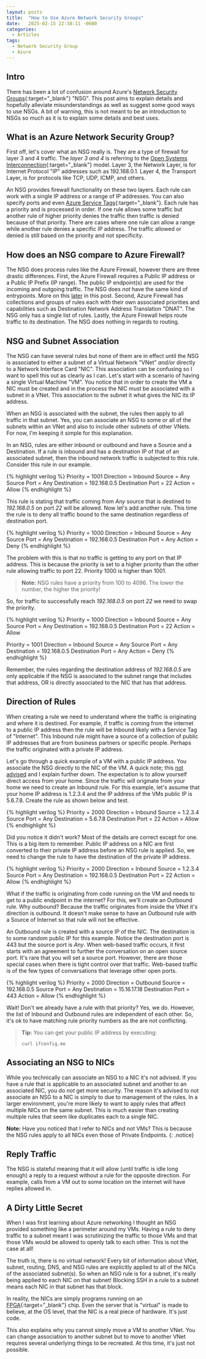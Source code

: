 ```yaml
---
layout: posts
title:  "How to Use Azure Network Security Groups"
date:   2025-02-15 22:38:11 -0600
categories:
  - Articles
tags:
  - Network Security Group
  - Azure
---
```


## Intro

There has been a lot of confusion around Azure's [Network Security Groups](https://learn.microsoft.com/en-us/azure/virtual-network/network-security-groups-overview?wt.mc_id=DT-MVP-5003848){:target="_blank"} "NSG". This post aims to explain details and hopefully alleviate misunderstandings as well as suggest some good ways to use NSGs. A bit of warning, this is not meant to be an introduction to NSGs so much as it is to explain some details and best uses.

## What is an Azure Network Security Group?

First off, let's cover what an NSG really is. They are a type of firewall for layer 3 and 4 traffic. The *layer 3 and 4* is referring to the [Open Systems Interconnection](https://en.wikipedia.org/wiki/OSI_model){:target="_blank"} model. Layer 3, the Network Layer, is for Internet Protocol "IP" addresses such as 192.168.0.1. Layer 4, the Transport Layer, is for protocols like TCP, UDP, ICMP, and others.

An NSG provides firewall functionality on these two layers. Each rule can work with a single IP address or a range of IP addresses. You can also specify ports and even [Azure Service Tags](https://learn.microsoft.com/en-us/azure/virtual-network/service-tags-overview?wt.mc_id=DT-MVP-5003848){:target="_blank"}. Each rule has a priority and is processed in order. If one rule allows some traffic but another rule of higher priority denies the traffic then traffic is denied because of that priority. There are cases where one rule can allow a range while another rule denies a specific IP address. The traffic allowed or denied is still based on the priority and not specificity.

<!-- Don't forget to mention the VirtualNetowrk service tag -->

## How does an NSG compare to Azure Firewall?

The NSG does process rules like the Azure Firewall, however there are three drastic differences. First, the Azure Firewall requires a Public IP address or a Public IP Prefix (IP range). The public IP endpoint(s) are used for the incoming and outgoing traffic. The NSG does *not* have the same kind of entrypoints. More on this [later](#nsg-and-subnet-association) in this post. Second, Azure Firewall has collections and groups of rules each with their own associated priorities and capabilities such as Destination Network Address Translation "DNAT". The NSG only has a single list of rules. Lastly, the Azure Firewall helps route traffic to its destination. The NSG does nothing in regards to routing.

<!-- Add image of AZ FW with public IP -->

## NSG and Subnet Association

The NSG can have several rules but none of them are in effect until the NSG is associated to either a subnet of a Virtual Network "VNet" *and/or* directly to a Network Interface Card "NIC". This association can be confusing so I want to spell this out as clearly as I can. Let's start with a scenario of having a single Virtual Machine "VM". You notice that in order to create the VM a NIC must be created and in the process the NIC must be associated with a subnet in a VNet. This association to the subnet it what gives the NIC its IP address.

When an NSG is associated with the subnet, the rules then apply to all traffic in that subnet. Yes, you can associate an NSG to some or all of the subnets within an VNet and also to include other subnets of other VNets. For now, I'm keeping it simple for this explanation.

In an NSG, rules are either inbound or outbound and have a Source and a Destination. If a rule is inbound and has a destination IP of that of an associated subnet, then the inbound network traffic is subjected to this rule. Consider this rule in our example.

{% highlight verilog %}
Priority = 1001
Direction = Inbound
Source = Any
Source Port = Any
Destination = 192.168.0.5
Destination Port = 22
Action = Allow
{% endhighlight %}

This rule is stating that traffic coming from *Any* source that is destined to *192.168.0.5* on port *22* will be allowed. Now let's add another rule. This time the rule is to deny all traffic bound to the same destination regardless of destination port.

{% highlight verilog %}
Priority = 1000
Direction = Inbound
Source = Any
Source Port = Any
Destination = 192.168.0.5
Destination Port = Any
Action = Deny
{% endhighlight %}

The problem with this is that no traffic is getting to any port on that IP address. This is because the priority is set to a higher priority than the other rule allowing traffic to port 22. Priority 1000 is higher than 1001.

> **Note:** NSG rules have a priority from 100 to 4096. The lower the number, the higher the priority!

So, for traffic to successfully reach *192.168.0.5* on port *22* we need to swap the priority.

{% highlight verilog %}
Priority = 1000
Direction = Inbound
Source = Any
Source Port = Any
Destination = 192.168.0.5
Destination Port = 22
Action = Allow

Priority = 1001
Direction = Inbound
Source = Any
Source Port = Any
Destination = 192.168.0.5
Destination Port = Any
Action = Deny
{% endhighlight %}

Remember, the rules regarding the destination address of *192.168.0.5* are only applicable if the NSG is associated to the subnet range that includes that address, OR is directly associated to the NIC that has that address.

<!-- Add image of NSG associated with a subnet -->
<!-- Add image of NSG associated with a NIC -->

## Direction of Rules

When creating a rule we need to understand where the traffic is originating and where it is destined. For example, if traffic is coming from the internet to a public IP address then the rule will be Inbound likely with a Service Tag of "Internet". This Inbound rule might have a source of a collection of public IP addresses that are from business partners or specific people. Perhaps the traffic originated with a private IP address.

Let's go through a quick example of a VM with a public IP address. You associate the NSG directly to the NIC of the VM. A quick note; this [not advised](#associating-an-nsg-to-nics) and I explain further down. The expectation is to allow yourself direct access from your home. Since the traffic will originate from your home we need to create an Inbound rule. For this example, let's assume that your home IP address is 1.2.3.4 and the IP address of the VMs public IP is 5.6.7.8. Create the rule as shown below and test.

{% highlight verilog %}
Priority = 2000
Direction = Inbound
Source = 1.2.3.4
Source Port = Any
Destination = 5.6.7.8
Destination Port = 22
Action = Allow
{% endhighlight %}

Did you notice it didn't work? Most of the details are correct except for one. This is a big item to remember. Public IP address on a NIC are first converted to their private IP address before an NSG rule is applied. So, we need to change the rule to have the destination of the private IP address.

{% highlight verilog %}
Priority = 2000
Direction = Inbound
Source = 1.2.3.4
Source Port = Any
Destination = 192.168.0.5
Destination Port = 22
Action = Allow
{% endhighlight %}

What if the traffic is originating from code running on the VM and needs to get to a public endpoint in the internet? For this, we'll create an Outbound rule. Why outbound? Because the traffic originates from inside the VNet it's direction is outbound. It doesn't make sense to have an Outbound rule with a Source of Internet so that rule will not be effective.

An Outbound rule is created with a source IP of the NIC. The destination is to some random public IP for this example. Notice the destination port is 443 but the source port is *Any*. When web-based traffic occurs, it first starts with an agreement to further the conversation on an open source port. It's rare that you will set a source port. However, there are those special cases when there is tight control over that traffic. Web-based traffic is of the few types of conversations that leverage other open ports.

{% highlight verilog %}
Priority = 2000
Direction = Outbound
Source = 192.168.0.5
Source Port = Any
Destination = 15.16.17.18
Destination Port = 443
Action = Allow
{% endhighlight %}

Wait! Don't we already have a rule with that priority? Yes, we do. However, the list of Inbound and Outbound rules are independent of each other. So, it's ok to have matching rule priority numbers as the are not conflicting.

> **Tip:** You can get your public IP address by executing:
>
> `curl ifconfig.me`

## Associating an NSG to NICs

While you technically can associate an NSG to a NIC it's not advised. If you have a rule that is applicable to an associated subnet and another to an associated NIC, you do *not* get more security. The reason it's advised to not associate an NSG to a NIC is simply to due to management of the rules. In a larger environment, you're more likely to want to apply rules that affect multiple NICs on the same subnet. This is much easier than creating multiple rules that seem like duplicates each to a single NIC.

**Note:** Have you noticed that I refer to NICs and not VMs? This is because the NSG rules apply to all NICs even those of Private Endpoints.
{: .notice}

## Reply Traffic

The NSG is stateful meaning that it will allow (until traffic is idle long enough) a reply to a request without a rule for the opposite direction. For example, calls from a VM out to some location on the internet will have replies allowed in.

## A Dirty Little Secret

When I was first learning about Azure networking I thought an NSG provided something like a perimeter around my VMs. Having a rule to deny traffic to a subnet meant I was scrutinizing the traffic to those VMs and that those VMs would be allowed to openly talk to each other. This is not the case at all!

The truth is, there is no virtual network! Every bit of information about VNet, subnet, routing, DNS, and NSG rules are explicitly applied to all of the NICs of the associated subnet(s). So when an NSG rule is for a subnet, it's really being applied to each NIC on that subnet! Blocking SSH in a rule to a subnet means each NIC in that subnet has that block.

In reality, the NICs are simply programs running on an [FPGA](https://en.wikipedia.org/wiki/Field-programmable_gate_array){:target="_blank"} chip. Even the server that is "virtual" is made to believe, at the OS level, that the NIC is a real piece of hardware. It's just code.

This also explains why you cannot simply move a VM to another VNet. You can change association to another subnet but to move to another VNet requires several underlying things to be recreated. At this time, it's just not possible.

<!-- ## NSG Design - Building Tight Network Security -->

<!-- Scenarios

talk about 5 tuple source, source port, destination, destination port, and protocol

NSG to one Subnet same Vnet
NSG to 1+ Subnet same Vnet
NSG to 1+ Subnet 1+ Vnets
NSG 1 - Subnet 1 - NSG 2
NSG 1 - NIC 1 - NSG 2
NSG 1 - NIC 1 - NSG 2 

Outbound port being same as inbound port

VM public IP to private IP then to NSG
-->